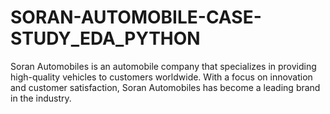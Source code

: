 # SORAN-AUTOMOBILE-CASE-STUDY_EDA_PYTHON
Soran Automobiles is an automobile company that specializes in providing high-quality vehicles to customers worldwide. With a focus on innovation and customer satisfaction, Soran Automobiles has become a leading brand in the industry.
